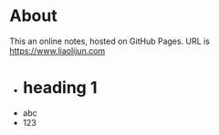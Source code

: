# About
This an online notes, hosted on GitHub Pages. URL is https://www.liaolijun.com

- # heading 1
- abc
- 123
